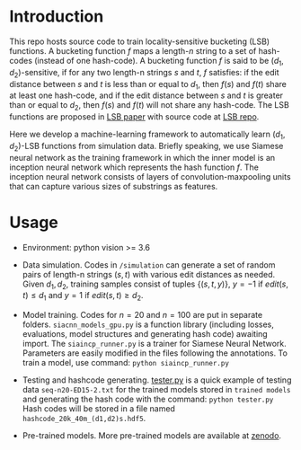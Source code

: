 Introduction
==============

This repo hosts source code to train locality-sensitive bucketing (LSB) functions.
A bucketing function $f$ maps a length-$n$ string to a set of hash-codes (instead of one hash-code).
A bucketing function $f$ is said to be $(d_1, d_2)$-sensitive,
if for any two length-n strings $s$ and $t$, $f$ satisfies: if the edit distance between $s$ and $t$ 
is less than or equal to $d_1$, then $f(s)$ and $f(t)$ share at least one hash-code,
and if the edit distance between $s$ and $t$ 
is greater than or equal to $d_2$, then $f(s)$ and $f(t)$ will not share any hash-code.
The LSB functions are proposed in [LSB paper](https://doi.org/10.1186/s13015-023-00234-2)
with source code at [LSB repo](https://github.com/Shao-Group/lsbucketing).

Here we develop a machine-learning framework to automatically learn $(d_1, d_2)$-LSB functions
from simulation data.  Briefly speaking, we use Siamese neural network as the training framework 
in which the inner model is an inception neural network which represents the hash function $f$. 
The inception neural network consists of layers of convolution-maxpooling units
that can capture various sizes of substrings as features.


Usage
==============
- Environment: python vision >= 3.6

- Data simulation.
Codes in `/simulation` can generate a set of random pairs of length-n strings
$(s,t)$  with various edit distances as needed. 
Given $d_1, d_2$, training samples consist of tuples $\{(s,t,y)\}$,
$y = -1$ if $edit(s,t) \le d_1$ and $y = 1$ if $edit(s,t) \ge d_2$.

- Model training. Codes for $n = 20$ and $n=100$ are put in separate folders.
`siacnn_models_gpu.py` is a function library (including losses, evaluations,
model structures and generating hash code) awaiting import. The
`siaincp_runner.py` is a trainer for Siamese Neural Network. Parameters are
easily modified in the files following the annotations. To train a model, 
use command:
    ```python siaincp_runner.py```
- Testing and hashcode generating.
[tester.py](https://github.com/Shao-Group/lsb-learn/blob/master/seq_n20/functions/tester.py)
is a quick example of testing data `seq-n20-ED15-2.txt` for the trained models
stored in `trained models` and generating the hash code with the command:
    ```python tester.py```
Hash codes will be stored in a file named `hashcode_20k_40m_(d1,d2)s.hdf5`.

- Pre-trained models. More pre-trained models are available at 
[zenodo](http://zenodo.org).
